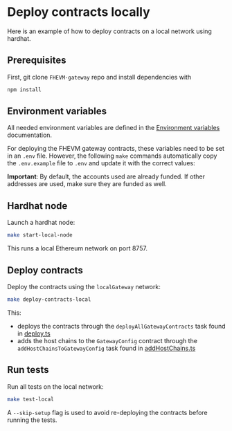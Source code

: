 # Deploy contracts locally

Here is an example of how to deploy contracts on a local network using hardhat.

## Prerequisites

First, git clone `FHEVM-gateway` repo and install dependencies with

```bash
npm install
```

## Environment variables

All needed environment variables are defined in the [Environment variables](./env_variables.md) documentation.

For deploying the FHEVM gateway contracts, these variables need to be set in an `.env` file. However, the following `make` commands automatically copy the `.env.example` file to `.env` and update it with the correct values:

**Important**: By default, the accounts used are already funded. If other addresses are used, make sure they are funded as well.

## Hardhat node

Launch a hardhat node:

```bash
make start-local-node
```

This runs a local Ethereum network on port 8757.

## Deploy contracts

Deploy the contracts using the `localGateway` network:

```bash
make deploy-contracts-local
```

This:

- deploys the contracts through the `deployAllGatewayContracts` task found in [deploy.ts](../../../tasks/deployment/contracts.ts)
- adds the host chains to the `GatewayConfig` contract through the `addHostChainsToGatewayConfig` task found in [addHostChains.ts](../../../tasks/addHostChains.ts)

## Run tests

Run all tests on the local network:

```bash
make test-local
```

A `--skip-setup` flag is used to avoid re-deploying the contracts before running the tests.
